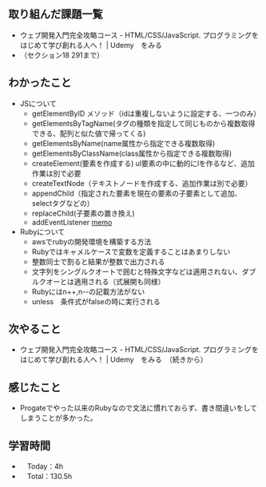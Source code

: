## 取り組んだ課題一覧
- ウェブ開発入門完全攻略コース - HTML/CSS/JavaScript. プログラミングをはじめて学び創れる人へ！ | Udemy　をみる
- （セクション18 291まで）

## わかったこと
- JSについて
  - getElementByID メソッド（idは重複しないように設定する、一つのみ）
  - getElementsByTagName(タグの種類を指定して同じものから複数取得できる、配列と似た値で帰ってくる)
  - getElementsByName(name属性から指定できる複数取得)
  - getElementsByClassName(class属性から指定できる複数取得)
  - createElement(要素を作成する) ul要素の中に動的にlを作るなど、追加作業は別で必要
  - createTextNode（テキストノードを作成する、追加作業は別で必要）
  - appendChild（指定された要素を現在の要素の子要素として追加、selectタグなどの）
  - replaceChild(子要素の置き換え)
  - addEventListener [memo](https://qiita.com/mzmz__02/items/873118fbd8723c44956d)
- Rubyについて
  - awsでrubyの開発環境を構築する方法
  - Rubyではキャメルケースで変数を定義することはあまりしない
  - 整数同士で割ると結果が整数で出力される
  - 文字列をシングルクオートで囲むと特殊文字などは適用されない、ダブルクオーとは適用される（式展開も同様）
  - Rubyにはn++,n--の記載方法がない
  - unless　条件式がfalseの時に実行される
    
## 次やること
- ウェブ開発入門完全攻略コース - HTML/CSS/JavaScript. プログラミングをはじめて学び創れる人へ！ | Udemy　をみる　（続きから）

## 感じたこと
- Progateでやった以来のRubyなので文法に慣れておらず、書き間違いをしてしまうことが多かった。

## 学習時間
- 　Today：4h
- 　Total：130.5h
